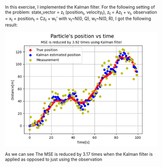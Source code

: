 In this exercise, I implemented the Kalman filter.
For the following setting of the problem:
state_vector = z<sub>t</sub> (position<sub>t</sub>,
velocity<sub>t</sub>), 
z<sub>t</sub> = Az<sub>t</sub> + v<sub>t</sub>,
observation = x<sub>t</sub> = position<sub>t</sub> = Cz<sub>t</sub> + w<sub>t</sub>'
with v<sub>t</sub>~N(0, Q), w<sub>t</sub>~N(0, R),
I got the following result:
<p align="center">
  <img src="position vs time.png" alt="true parameters">
</p>
As we can see The MSE is reduced by 3.17 times when the Kalman filter is applied as opposed to just using the observation

